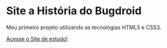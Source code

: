 # Site a História do Bugdroid
Meu primeiro projeto utilizando as tecnologias HTML5 e CSS3.

<a href = "https://gabrielcorrea0.github.io/android-projeto/" target= "_blank">  Acesse o Site de estudo!</a>